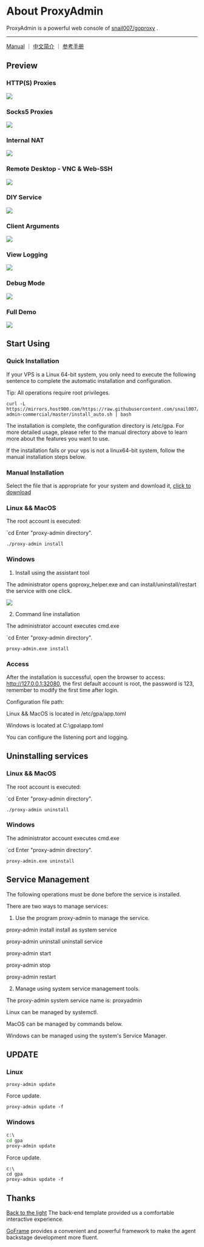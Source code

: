 # About ProxyAdmin
ProxyAdmin is a powerful web console of [snail007/goproxy](https://github.com/snail007/goproxy) .

<hr>

[Manual](https://snail.gitee.io/proxy/manual/) ｜ [中文简介](/README_ZH.md) ｜ [参考手册](https://snail.gitee.io/proxy/manual/zh/)

## Preview

### HTTP(S) Proxies
![](https://mirrors.host900.com/https://github.com/snail007/proxy-admin-commercial/blob/master/res/images/http_en.gif)

### Socks5 Proxies
![](https://mirrors.host900.com/https://github.com/snail007/proxy-admin-commercial/blob/master/res/images/socks5_en.gif)

### Internal NAT
![](https://mirrors.host900.com/https://github.com/snail007/proxy-admin-commercial/blob/master/res/images/nat_en.gif)

### Remote Desktop - VNC & Web-SSH
![](https://mirrors.host900.com/https://github.com/snail007/proxy-admin-commercial/blob/master/res/images/rdp.gif)

### DIY Service
![](https://mirrors.host900.com/https://github.com/snail007/proxy-admin-commercial/blob/master/res/images/diy_en.gif)

### Client Arguments
![](https://mirrors.host900.com/https://github.com/snail007/proxy-admin-commercial/blob/master/res/images/client_args.gif)

### View Logging
![](https://mirrors.host900.com/https://github.com/snail007/proxy-admin-commercial/blob/master/res/images/logging.gif)

### Debug Mode
![](https://mirrors.host900.com/https://github.com/snail007/proxy-admin-commercial/blob/master/res/images/debugging.gif)

### Full Demo
![](https://mirrors.host900.com/https://github.com/snail007/proxy-admin-commercial/blob/master/res/images/demo_cn.gif)

## Start Using

### Quick Installation

If your VPS is a Linux 64-bit system, you only need to execute the following sentence to complete the automatic installation and configuration.

Tip: All operations require root privileges.

```shell
curl -L https://mirrors.host900.com/https://raw.githubusercontent.com/snail007/proxy-admin-commercial/master/install_auto.sh | bash
```

The installation is complete, the configuration directory is /etc/gpa. For more detailed usage, please refer to the manual directory above to learn more about the features you want to use.

If the installation fails or your vps is not a linux64-bit system, follow the manual installation steps below.
  
### Manual Installation

Select the file that is appropriate for your system and download it, [click to download](https://github.com/snail007/proxy-admin-commercial/releases)

### Linux && MacOS

The root account is executed:

`cd Enter "proxy-admin directory".

`./proxy-admin install`


### Windows

1. Install using the assistant tool

The administrator opens goproxy_helper.exe and can install/uninstall/restart the service with one click.

![](https://mirrors.host900.com/https://github.com/snail007/proxy-admin-commercial/blob/master/res/images/gh.png)

2. Command line installation

The administrator account executes cmd.exe

`cd Enter "proxy-admin directory".

`proxy-admin.exe install`

### Access

After the installation is successful, open the browser to access: http://127.0.0.1:32080, the first default account is root, the password is 123, remember to modify the first time after login.

Configuration file path:

Linux && MacOS is located in /etc/gpa/app.toml

Windows is located at C:\gpa\app.toml

You can configure the listening port and logging.

## Uninstalling services

### Linux && MacOS

The root account is executed:

`cd Enter "proxy-admin directory".

`./proxy-admin uninstall`


### Windows

The administrator account executes cmd.exe

`cd Enter "proxy-admin directory".

`proxy-admin.exe uninstall`

## Service Management

The following operations must be done before the service is installed.

There are two ways to manage services:

1. Use the program proxy-admin to manage the service.

proxy-admin install install as system service

proxy-admin uninstall uninstall service

proxy-admin start

proxy-admin stop

proxy-admin restart

2. Manage using system service management tools.

The proxy-admin system service name is: proxyadmin

Linux can be managed by systemctl.

MacOS can be managed by commands below.

Windows can be managed using the system's Service Manager.

## UPDATE

### Linux

```shell
proxy-admin update
```

Force update.

```shell
proxy-admin update -f
```

### Windows

```bat
c:\
cd gpa
proxy-admin update
```

Force update.

```shell
c:\
cd gpa
proxy-admin update -f
```

## Thanks

[Back to the light](https://gitee.com/yinqi) The back-end template provided us a comfortable interactive experience.

[GoFrame](https://github.com/snail007/gf) provides a convenient and powerful framework to make the agent backstage development more fluent.
